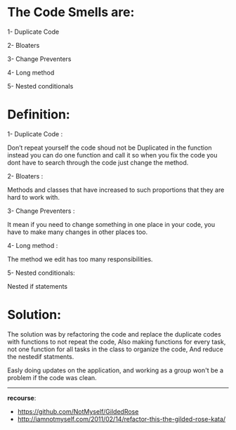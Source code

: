 

# The Code Smells are:

1- Duplicate Code

2- Bloaters

3- Change Preventers

4- Long method

5- Nested conditionals



# Definition: 

1- Duplicate Code :

Don’t repeat yourself the code shoud not be Duplicated in the function instead you can do one 
function and call it so when you fix the code you dont have to search through the code just change the method.

2- Bloaters :

Methods and classes that have increased to such proportions that they are hard to work with.

3- Change Preventers : 

It mean if you need to change something in one place in your code, you have to make many changes in other places too.

4- Long method : 

The method we edit has too many responsibilities.

5- Nested conditionals:

 Nested if statements



# Solution:

The solution was by refactoring the code and replace the duplicate codes with functions to not repeat the code,
Also making functions for every task, not one function for all tasks in the class to organize the code,
And reduce the nestedif statments.

Easly doing updates on the application, and working as a group won't be a problem if the code was clean.



---


**recourse**: 
- https://github.com/NotMyself/GildedRose
- http://iamnotmyself.com/2011/02/14/refactor-this-the-gilded-rose-kata/

